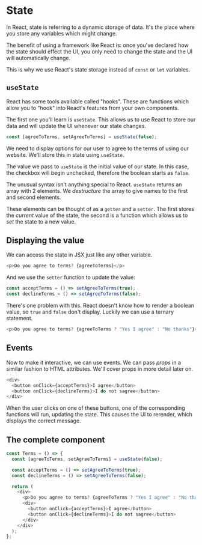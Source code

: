 # State

In React, state is referring to a dynamic storage of data. It's the place where you store any variables which might change.

The benefit of using a framework like React is: once you've declared how the state should effect the UI, you only need to change the state and the UI will automatically change.

This is why we use React's state storage instead of `const` or `let` variables.

## `useState`

React has some tools available called "hooks". These are functions which allow you to "hook" into React's features from your own components.

The first one you'll learn is `useState`. This allows us to use React to store our data and will update the UI whenever our state changes.

```javascript
const [agreeToTerms, setAgreeToTerms] = useState(false);
```

We need to display options for our user to agree to the terms of using our website. We'll store this in state using `useState`.

The value we pass to `useState` is the initial value of our state. In this case, the checkbox will begin unchecked, therefore the boolean starts as `false`.

The unusual syntax isn't anything special to React. `useState` returns an array with 2 elements. We _destructure_ the array to give names to the first and second elements.

These elements can be thought of as a `getter` and a `setter`. The first stores the _current_ value of the state, the second is a function which allows us to _set_ the state to a new value.

## Displaying the value

We can access the state in JSX just like any other variable.

```javascript
<p>Do you agree to terms? {agreeToTerms}</p>
```

And we use the `setter` function to update the value:

```javascript
const acceptTerms = () => setAgreeToTerms(true);
const declineTerms = () => setAgreeToTerms(false);
```

There's one problem with this. React doesn't know how to render a boolean value, so `true` and `false` don't display. Luckily we can use a ternary statement.

```javascript
<p>Do you agree to terms? {agreeToTerms ? "Yes I agree" : "No thanks"}</p>
```

## Events

Now to make it interactive, we can use events. We can pass _props_ in a similar fashion to HTML attributes. We'll cover props in more detail later on.

```javascript
<div>
  <button onClick={acceptTerms}>I agree</button>
  <button onClick={declineTerms}>I do not sagree</button>
</div>
```

When the user clicks on one of these buttons, one of the corresponding functions will run, updating the state. This causes the UI to rerender, which displays the correct message.

## The complete component

```javascript
const Terms = () => {
  const [agreeToTerms, setAgreeToTerms] = useState(false);

  const acceptTerms = () => setAgreeToTerms(true);
  const declineTerms = () => setAgreeToTerms(false);

  return (
    <div>
      <p>Do you agree to terms? {agreeToTerms ? "Yes I agree" : "No thanks"}</p>
      <div>
        <button onClick={acceptTerms}>I agree</button>
        <button onClick={declineTerms}>I do not sagree</button>
      </div>
    </div>
  );
};
```
